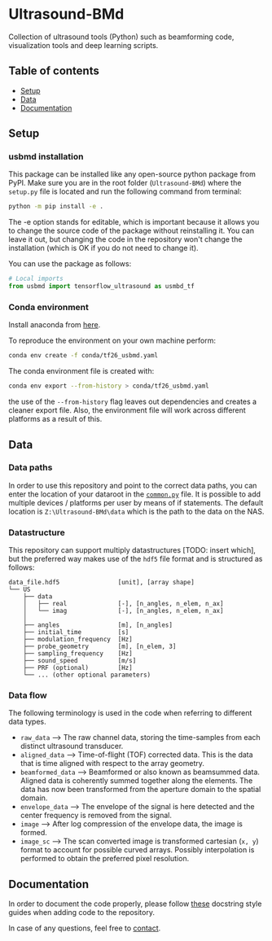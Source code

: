 # Ultrasound-BMd
Collection of ultrasound tools (Python) such as beamforming code, visualization tools and deep learning scripts.

## Table of contents
* [Setup](#setup)
* [Data](#data)
* [Documentation](#documentation)

## Setup
### usbmd installation
This package can be installed like any open-source python package from PyPI.
Make sure you are in the root folder (`Ultrasound-BMd`) where the `setup.py` file is located and run the following command from terminal:
```bash
python -m pip install -e .
```
The -e option stands for editable, which is important because it allows you to change the source code of the package without reinstalling it. You can leave it out, but changing the code in the repository won't change the installation (which is OK if you do not need to change it).

You can use the package as follows:
```Python
# Local imports
from usbmd import tensorflow_ultrasound as usmbd_tf
```

### Conda environment
Install anaconda from [here](https://www.anaconda.com/products/individual#windows).

To reproduce the environment on your own machine perform:
```bash
conda env create -f conda/tf26_usbmd.yaml
```

The conda environment file is created with:
```bash
conda env export --from-history > conda/tf26_usbmd.yaml
```
the use of the `--from-history` flag leaves out dependencies and creates a cleaner export file.  Also, the environment file will work across different platforms as a result of this.

## Data

### Data paths
In order to use this repository and point to the correct data paths, you can enter the location of your dataroot in the [`common.py`](common.py) file. It is possible to add multiple devices / platforms per user by means of if statements.
The default location is `Z:\Ultrasound-BMd\data` which is the path to the data on the NAS.

### Datastructure
This repository can support multiply datastructures [TODO: insert which], but the preferred way makes use of the `hdf5` file format and is structured as follows:
```
data_file.hdf5                [unit], [array shape] 
└── US
    ├── data
    │   ├── real              [-], [n_angles, n_elem, n_ax]
    │   └── imag              [-], [n_angles, n_elem, n_ax] 
    │	
    ├── angles                [m], [n_angles]
    ├── initial_time          [s]
    ├── modulation_frequency  [Hz] 
    ├── probe_geometry        [m], [n_elem, 3]
    ├── sampling_frequency    [Hz]
    ├── sound_speed           [m/s]
    ├── PRF (optional)        [Hz]
    └── ... (other optional parameters)
```
### Data flow
The following terminology is used in the code when referring to different data types.
- `raw_data` --> The raw channel data, storing the time-samples from each distinct ultrasound transducer.
- `aligned_data` --> Time-of-flight (TOF) corrected data. This is the data that is time aligned with respect to the array geometry.
- `beamformed_data` --> Beamformed or also known as beamsummed data. Aligned data is coherently summed together along the elements. The data has now been transformed from the aperture domain to the spatial domain.
- `envelope_data` --> The envelope of the signal is here detected and the center frequency is removed from the signal.
- `image` --> After log compression of the envelope data, the image is formed.
- `image_sc` --> The scan converted image is transformed cartesian (`x, y`) format to account for possible curved arrays. Possibly interpolation is performed to obtain the preferred pixel resolution.

## Documentation
In order to document the code properly, please follow [these](docs/example_google_docstrings.py) docstring style guides when adding code to the repository.

In case of any questions, feel free to [contact](mailto:t.s.w.stevens@tue.nl).